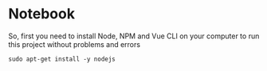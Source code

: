 # Notebook

So, first you need to install Node, NPM and Vue CLI on your computer to run this project without problems and errors

``` 
sudo apt-get install -y nodejs
```
